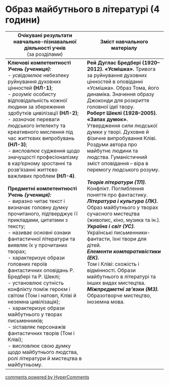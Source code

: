 <div id="hypercomments_widget" class="js-hypercomments-widget invisible"></div>

# Образ майбутнього в літературі (4 години)

<table>
  <tr>
    <td width="50%" align="center"><b>Очікувані результати навчально-пізнавальної діяльності учнів</b><br>
(за розділами)</td>
    <td width="50%" align="center"><b>Зміст навчального матеріалу</b></td>
  </tr>
<tbody>
  <tr>
    <td width="50%" style="vertical-align:top !important;">
<b>Ключові компетентності</b><br>
<i><b>Учень (учениця):</b></i><br>
- <i>усвідомлює</i> небезпеку руйнування духовних цінностей <b>(НЛ-1)</b>;<br>
- <i>розуміє</i> особисту відповідальність кожної людини за збереження здобутків цивілізації <b>(НЛ-2)</b>;<br>
- <i>зазначає</i> переваги людського інтелекту та креативного мислення під час життєвих випробувань <b>(НЛ-3)</b>;<br>
- <i>висловлює</i> судження щодо значущості професіоналізму в кар’єрному зростанні та розв’язанні життєво важливих проблем <b>(НЛ-4)</b>.<br>
<br>
<b>Предметні компетентності</b><br>
<b><i>Учень (учениця):</i></b><br>
- виразно читає текст і визначає головну думку прочитаного, підтверджує її прикладами, цитатами з тексту;<br>
- називає основні ознаки фантастичної літератури та виявляє їх у прочитаних творах;<br>
- характеризує образи головних героїв фантастичних оповідань Р. Бредбері та Р. Шеклі;<br>
- установлює сутність конфлікту поміж героєм і світом (Том і натовп, Кліві й неземна цивілізація);<br>
- характеризує образи майбутнього у творах письменників;<br>
- зіставляє персонажів фантастичних творів (Том і Кліві);<br>
- висловлює свою думку щодо майбутнього людства, ролі літератури й мистецтва в майбутньому.
</td>
    <td width="50%" style="vertical-align:top !important;">
<b>Рей Дуглас Бредбері (1920–2012). «Усмішка».</b> Тривога за руйнування духовних цінностей в оповіданні «Усмішка». Образ Тома, його динаміка. Значення образу Джоконди для розкриття головної ідеї твору.<br>
<b>Роберт Шеклі (1928–2005). «Запах думок».</b> Утвердження сили людської думки у творі. Духовне й фізичне випробування Кліві. Роздуми автора про майбутнє людини та людства. Гуманістичний зміст оповідання – віра в перемогу людського розуму. <br>
<br>
<b><i>Теорія літератури (ТЛ).</i></b><br> 
Конфлікт. Поглиблення поняття про фантастику.<br>
<b><i>Література і культура (ЛК).</i></b><br> 
Образ майбутнього у творах сучасного мистецтва (живопис, кіно, музика та ін.).<br>
<b><i>Україна і світ (УС).</i></b><br> 
Українські письменники-фантасти, їхні твори для дітей.<br>
<b><i>Елементи компаративістики (ЕК).</i></b><br> 
Том і Кліві: схожість і відмінності. Образи майбутнього в літературі та інших видах мистецтва.<br>
<b><i>Міжпредметні зв’язки (МЗ).</i></b><br>
Образотворче мистецтво, іноземна мова.
  </td>
</tbody>
</table>

<div class="js-hypercomments-container">
<a href="http://hypercomments.com" class="hc-link" title="comments widget">comments powered by HyperComments</a>
</div>